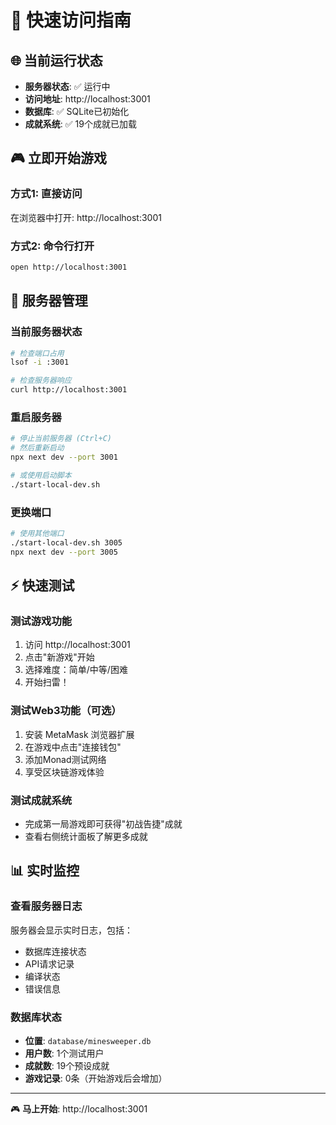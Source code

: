 # 🚀 快速访问指南

## 🌐 当前运行状态
- **服务器状态**: ✅ 运行中
- **访问地址**: http://localhost:3001
- **数据库**: ✅ SQLite已初始化
- **成就系统**: ✅ 19个成就已加载

## 🎮 立即开始游戏

### 方式1: 直接访问
在浏览器中打开: http://localhost:3001

### 方式2: 命令行打开
```bash
open http://localhost:3001
```

## 🔧 服务器管理

### 当前服务器状态
```bash
# 检查端口占用
lsof -i :3001

# 检查服务器响应
curl http://localhost:3001
```

### 重启服务器
```bash
# 停止当前服务器 (Ctrl+C)
# 然后重新启动
npx next dev --port 3001

# 或使用启动脚本
./start-local-dev.sh
```

### 更换端口
```bash
# 使用其他端口
./start-local-dev.sh 3005
npx next dev --port 3005
```

## ⚡ 快速测试

### 测试游戏功能
1. 访问 http://localhost:3001
2. 点击"新游戏"开始
3. 选择难度：简单/中等/困难
4. 开始扫雷！

### 测试Web3功能（可选）
1. 安装 MetaMask 浏览器扩展
2. 在游戏中点击"连接钱包"
3. 添加Monad测试网络
4. 享受区块链游戏体验

### 测试成就系统
- 完成第一局游戏即可获得"初战告捷"成就
- 查看右侧统计面板了解更多成就

## 📊 实时监控

### 查看服务器日志
服务器会显示实时日志，包括：
- 数据库连接状态
- API请求记录
- 编译状态
- 错误信息

### 数据库状态
- **位置**: `database/minesweeper.db`
- **用户数**: 1个测试用户
- **成就数**: 19个预设成就
- **游戏记录**: 0条（开始游戏后会增加）

---

🎮 **马上开始**: http://localhost:3001